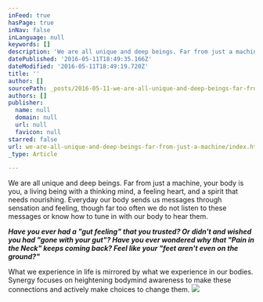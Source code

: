 ```yaml
---
inFeed: true
hasPage: true
inNav: false
inLanguage: null
keywords: []
description: 'We are all unique and deep beings. Far from just a machine, your body is you, a living being with a thinking mind, a feeling heart, and a spirit that needs nourishing. Everyday our body sends us messages through sensation and feeling, though far too often we do not listen to these messages or know how to tune in with our body to hear them.'
datePublished: '2016-05-11T18:49:35.166Z'
dateModified: '2016-05-11T18:49:19.720Z'
title: ''
author: []
sourcePath: _posts/2016-05-11-we-are-all-unique-and-deep-beings-far-from-just-a-machine.md
authors: []
publisher:
  name: null
  domain: null
  url: null
  favicon: null
starred: false
url: we-are-all-unique-and-deep-beings-far-from-just-a-machine/index.html
_type: Article

---
```

We are all unique and deep beings. Far from just a machine, your body is you, a living being with a thinking mind, a feeling heart, and a spirit that needs nourishing. Everyday our body sends us messages through sensation and feeling, though far too often we do not listen to these messages or know how to tune in with our body to hear them.

**_Have you ever had a "gut feeling" that you trusted? Or didn't and wished you had "gone with your gut"? Have you ever wondered why that "Pain in the Neck" keeps coming back? Feel like your "feet aren't even on the ground?"_**

What we experience in life is mirrored by what we experience in our bodies. Synergy focuses on heightening bodymind awareness to make these connections and actively make choices to change them.
![](https://the-grid-user-content.s3-us-west-2.amazonaws.com/6a6f5140-062c-421c-851c-a7125263d25e.jpg)